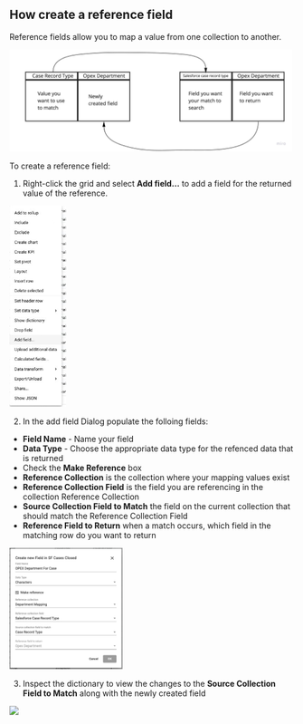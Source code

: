 ## How create a reference field

Reference fields allow you to map a value from one collection to another.

<img src="../assets/ref_field_diagram.jpg"  style="width:500px" class="border"></img>

To create a reference field:

1. Right-click the grid and select  **Add field...** to add a field for the returned value of the reference.

<img src="../assets/ref_field_add_field.jpg"  style="width:100px" class="border"></img>


2. In the add field Dialog populate the folloing fields:
  - **Field Name** - Name your field
  - **Data Type** - Choose the appropriate data type for the refenced data that is returned
  - Check the **Make Reference** box
  - **Reference Collection** is the collection where your mapping values exist
  - **Reference Collection Field** is the field you are referencing in the collection Reference Collection
  - **Source Collection Field to Match** the field on the current collection that should match the Reference Collection Field
  - **Reference Field to Return** when a match occurs, which field in the matching row do you want to return

<img src="../assets/ref_field_dialog.png"  style="width:200px" class="border"></img>

3. Inspect the dictionary to view the changes to the **Source Collection Field to Match** along with the newly created field

<img src="../assets/ref_field_show_dic.png"  style="width:200px" class="border"></img>


